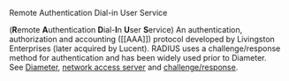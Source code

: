 Remote Authentication Dial-in User Service

(**R**emote **A**uthentication **D**ial-**I**n **U**ser **S**ervice) An authentication, authorization and accounting ([[AAA]]) protocol developed by Livingston Enterprises (later acquired by Lucent). RADIUS uses a challenge/response method for authentication and has been widely used prior to Diameter. See [Diameter](https://www.pcmag.com/encyclopedia/term/diameter), [network access server](https://www.pcmag.com/encyclopedia/term/network-access-server) and [challenge/response](https://www.pcmag.com/encyclopedia/term/challengeresponse).